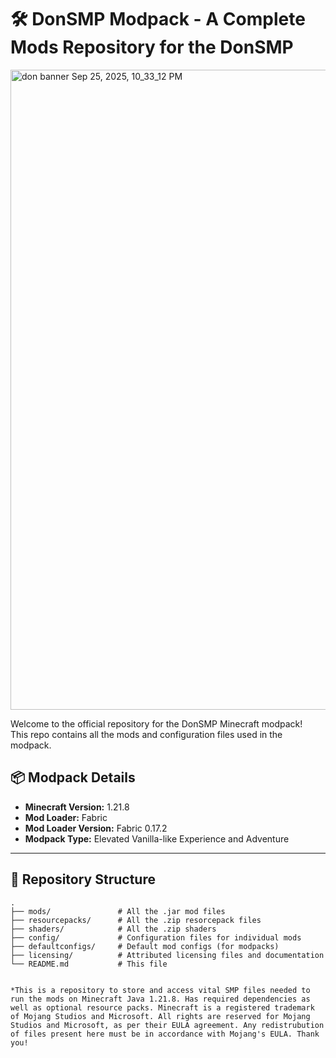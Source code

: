 # 🛠️ DonSMP Modpack - A Complete Mods Repository for the DonSMP

<img width="1536" height="1024" alt="don banner Sep 25, 2025, 10_33_12 PM" src="https://github.com/user-attachments/assets/bd2e5ff1-ad0a-4f0b-9faf-2f7dd1e2de04" />

Welcome to the official repository for the DonSMP Minecraft modpack!  
This repo contains all the mods and configuration files used in the modpack.

## 📦 Modpack Details

- **Minecraft Version:** 1.21.8  
- **Mod Loader:** Fabric  
- **Mod Loader Version:** Fabric 0.17.2
- **Modpack Type:** Elevated Vanilla-like Experience and Adventure

---

## 📁 Repository Structure

```plaintext
.
├── mods/               # All the .jar mod files
├── resourcepacks/      # All the .zip resorcepack files
├── shaders/            # All the .zip shaders
├── config/             # Configuration files for individual mods
├── defaultconfigs/     # Default mod configs (for modpacks)
├── licensing/          # Attributed licensing files and documentation
└── README.md           # This file


*This is a repository to store and access vital SMP files needed to run the mods on Minecraft Java 1.21.8. Has required dependencies as well as optional resource packs. Minecraft is a registered trademark of Mojang Studios and Microsoft. All rights are reserved for Mojang Studios and Microsoft, as per their EULA agreement. Any redistrubution of files present here must be in accordance with Mojang's EULA. Thank you!
